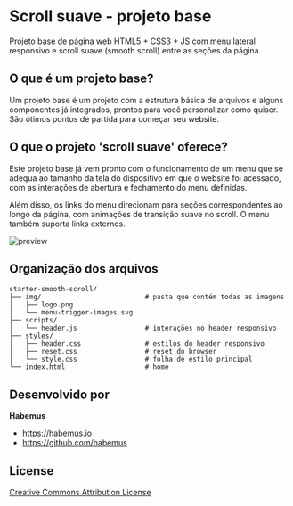# Scroll suave - projeto base

Projeto base de página web HTML5 + CSS3 + JS com menu lateral responsivo e scroll suave (smooth scroll) entre as seções da página.


## O que é um projeto base?

Um projeto base é um projeto com a estrutura básica de arquivos e alguns componentes já integrados, prontos para você personalizar como quiser. São ótimos pontos de partida para começar seu website.

## O que o projeto 'scroll suave' oferece?

Este projeto base já vem pronto com o funcionamento de um menu que se adequa ao tamanho da tela do dispositivo em que o website foi acessado, com as interações de abertura e fechamento do menu definidas.

Além disso, os links do menu direcionam para seções correspondentes ao longo da página, com  animações de transição suave no scroll. O menu também suporta links externos.

![preview](https://github.com/habemus/starter-responsive-side-menu/raw/master/preview.gif "Preview")

## Organização dos arquivos

```
starter-smooth-scroll/
├── img/                          # pasta que contém todas as imagens
│   ├── logo.png
│   └── menu-trigger-images.svg
├── scripts/
│   └── header.js                 # interações no header responsivo
├── styles/
│   ├── header.css                # estilos do header responsivo
│   ├── reset.css                 # reset do browser
│   └── style.css                 # folha de estilo principal
└── index.html                    # home
```

## Desenvolvido por

**Habemus**

- <https://habemus.io>
- <https://github.com/habemus>

## License

[Creative Commons Attribution License](http://creativecommons.org/licenses/by/2.0/)
